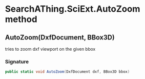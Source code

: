 # SearchAThing.SciExt.AutoZoom method
## AutoZoom(DxfDocument, BBox3D)
tries to zoom dxf viewport on the given bbox

### Signature
```csharp
public static void AutoZoom(DxfDocument dxf, BBox3D bbox)
```
